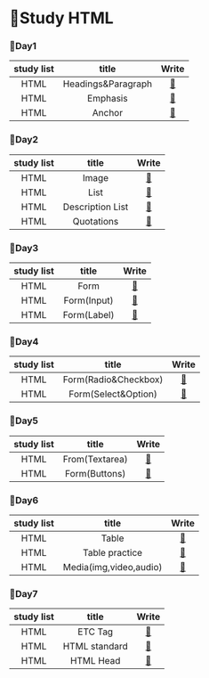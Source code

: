 # 🙌Study HTML

### 🌱Day1

| study list |       title        |                                                   Write                                                    |
| :--------: | :----------------: | :--------------------------------------------------------------------------------------------------------: |
|    HTML    | Headings&Paragraph | <a href="https://github.com/Y00NMIN/Kimbug-CSS-HTML/blob/main/Study_html/Headings%26Paragraph.html">📄</a> |
|    HTML    |      Emphasis      |       <a href="https://github.com/Y00NMIN/Kimbug-CSS-HTML/blob/main/Study_html/Emphasis.html">📄</a>       |
|    HTML    |       Anchor       |        <a href="https://github.com/Y00NMIN/Kimbug-CSS-HTML/blob/main/Study_html/Anchor.html">📄</a>        |

### 🌱Day2

| study list |      title       |                                                 Write                                                 |
| :--------: | :--------------: | :---------------------------------------------------------------------------------------------------: |
|    HTML    |      Image       |      <a href="https://github.com/Y00NMIN/Kimbug-CSS-HTML/blob/main/Study_html/Image.html">📄</a>      |
|    HTML    |       List       |      <a href="https://github.com/Y00NMIN/Kimbug-CSS-HTML/blob/main/Study_html/List.html">📄</a>       |
|    HTML    | Description List | <a href="https://github.com/Y00NMIN/Kimbug-CSS-HTML/blob/main/Study_html/DescriptionList.html">📄</a> |
|    HTML    |    Quotations    |   <a href="https://github.com/Y00NMIN/Kimbug-CSS-HTML/blob/main/Study_html/Quotations.html">📄</a>    |

### 🌱Day3

| study list |    title    |                                                 Write                                                 |
| :--------: | :---------: | :---------------------------------------------------------------------------------------------------: |
|    HTML    |    Form     |    <a href="https://github.com/Y00NMIN/Kimbug-CSS-HTML/blob/main/Study_html/Form/Form.html">📄</a>    |
|    HTML    | Form(Input) | <a href="https://github.com/Y00NMIN/Kimbug-CSS-HTML/blob/main/Study_html/Form/Form_Input.html">📄</a> |
|    HTML    | Form(Label) | <a href="https://github.com/Y00NMIN/Kimbug-CSS-HTML/blob/main/Study_html/Form/Form_Label.html">📄</a> |

### 🌱Day4

| study list |        title         |                                                     Write                                                      |
| :--------: | :------------------: | :------------------------------------------------------------------------------------------------------------: |
|    HTML    | Form(Radio&Checkbox) | <a href="https://github.com/Y00NMIN/Kimbug-CSS-HTML/blob/main/Study_html/Form/Form_Radio&Checkbox.html">📄</a> |
|    HTML    | Form(Select&Option)  | <a href="https://github.com/Y00NMIN/Kimbug-CSS-HTML/blob/main/Study_html/Form/Form_Select&Option.html">📄</a>  |

### 🌱Day5

| study list |     title      |                                                  Write                                                   |
| :--------: | :------------: | :------------------------------------------------------------------------------------------------------: |
|    HTML    | From(Textarea) | <a href="https://github.com/Y00NMIN/Kimbug-CSS-HTML/blob/main/Study_html/Form/Form_Textarea.html">📄</a> |
|    HTML    | Form(Buttons)  |  <a href="https://github.com/Y00NMIN/Kimbug-CSS-HTML/blob/main/Study_html/Form/Form_button.html">📄</a>  |

### 🌱Day6

| study list |         title          |                                                   Write                                                    |
| :--------: | :--------------------: | :--------------------------------------------------------------------------------------------------------: |
|    HTML    |         Table          |     <a href="https://github.com/Y00NMIN/Kimbug-CSS-HTML/blob/main/Study_html/Table/Table.html">📄</a>      |
|    HTML    |     Table practice     | <a href="https://github.com/Y00NMIN/Kimbug-CSS-HTML/blob/main/Study_html/Table/Table_practice.html">📄</a> |
|    HTML    | Media(img,video,audio) |        <a href="https://github.com/Y00NMIN/Kimbug-CSS-HTML/blob/main/Study_html/media.html">📄</a>         |

### 🌱Day7

| study list |     title     |                                                    Write                                                    |
| :--------: | :-----------: | :---------------------------------------------------------------------------------------------------------: |
|    HTML    |    ETC Tag    |        <a href="https://github.com/Y00NMIN/Kimbug-CSS-HTML/blob/main/Study_html/etcTag.html">📄</a>         |
|    HTML    | HTML standard |   <a href="https://github.com/Y00NMIN/Kimbug-CSS-HTML/blob/main/Study_html/htmlStandard/html.html">📄</a>   |
|    HTML    |   HTML Head   | <a href="https://github.com/Y00NMIN/Kimbug-CSS-HTML/blob/main/Study_html/htmlStandard/htmlHead.html">📄</a> |
